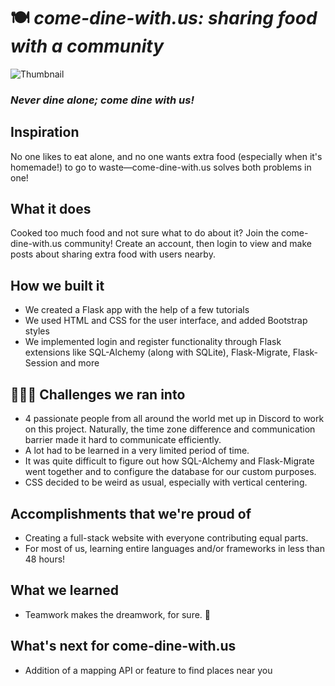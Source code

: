 # 🍽️ *come-dine-with.us: sharing food with a community*

![Thumbnail](https://github.com/piaoruilin/come-dine-with.us/raw/main/dine-with-us.gif)

### *Never dine alone; come dine with us!*

## Inspiration
No one likes to eat alone, and no one wants extra food (especially when it's homemade!) to go to waste—come-dine-with.us solves both problems in one!

## What it does
Cooked too much food and not sure what to do about it? Join the come-dine-with.us community! 
Create an account, then login to view and make posts about sharing extra food with users nearby.

## How we built it
* We created a Flask app with the help of a few tutorials
* We used HTML and CSS for the user interface, and added Bootstrap styles
* We implemented login and register functionality through Flask extensions like SQL-Alchemy (along with SQLite), Flask-Migrate, Flask-Session and more

## 🙅🏻‍♀️ Challenges we ran into
* 4 passionate people from all around the world met up in Discord to work on this project. Naturally, the time zone difference and communication barrier made it hard to communicate efficiently.
* A lot had to be learned in a very limited period of time.
* It was quite difficult to figure out how SQL-Alchemy and Flask-Migrate went together and to configure the database for our custom purposes.
* CSS decided to be weird as usual, especially with vertical centering.

## Accomplishments that we're proud of 
* Creating a full-stack website with everyone contributing equal parts.
* For most of us, learning entire languages and/or frameworks in less than 48 hours!

## What we learned
* Teamwork makes the dreamwork, for sure. 🌈

## What's next for come-dine-with.us
* Addition of a mapping API or feature to find places near you
